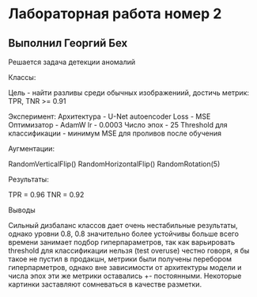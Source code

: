 # Лабораторная работа номер 2
## Выполнил Георгий Бех

Решается задача детекции аномалий

Классы:

Цель - найти разливы среди обычных изображениий, достичь метрик:
TPR, TNR >= 0.91

Эксперимент:
Архитектура - U-Net autoencoder
Loss - MSE
Оптимизатор - AdamW
lr - 0.0003
Число эпох - 25
Threshold для классификации - минимум MSE для проливов после обучения

Аугментации:

RandomVerticalFlip()
RandomHorizontalFlip()
RandomRotation(5)



Результаты:

TPR = 0.96
TNR = 0.92



Выводы

Сильный дизбаланс классов дает очень нестабильные результаты, однако уровни 0.8, 0.8 значительно более устойчивы
больше всего времени занимает подбор гиперпараметров, так как варьировать threshold для классификации нельзя (test overuse)
честно говоря, я бы такое не пустил в продакшн, метрики были получены перебором гиперпарметров, однако вне зависимости от архитектуры
модели и числа эпох эти же метрики оставались +- постоянными. Некоторые картинки заставляют сомневаться в качестве разметки.





